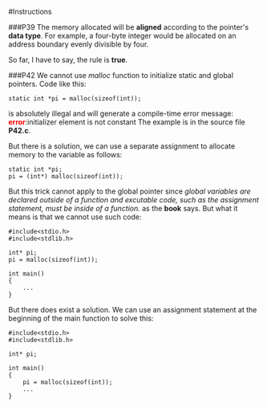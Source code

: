 #Instructions

###P39
The memory allocated will be **aligned** according
to the pointer's **data type**. For example, a four-byte
integer would be allocated on an address boundary
evenly divisible by four.

So far, I have to say, the rule is **true**.

###P42
We cannot use *malloc* function to initialize static and global
pointers. Code like this:
```
static int *pi = malloc(sizeof(int));
```
is absolutely illegal and will generate a compile-time error message:
<font color = red>**error**</font>:initializer element is not constant
The example is in the source file **P42.c**.

But there is a solution, we can use a separate assignment to allocate 
memory to the variable as follows:
```
static int *pi;
pi = (int*) malloc(sizeof(int));
```
But this trick cannot apply to the global pointer since *global variables
are declared outside of a function and excutable code, such as the assignment
statement, must be inside of a function.* as the **book** says. But what it
means is that we cannot use such code:
```
#include<stdio.h>
#include<stdlib.h>

int* pi;
pi = malloc(sizeof(int));

int main()
{
	...
}
```

But there does exist a solution. We can use an assignment statement at the beginning
of the main function to solve this:
```
#include<stdio.h>
#include<stdlib.h>

int* pi;

int main()
{
	pi = malloc(sizeof(int));
	...
}
```
